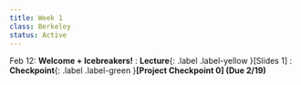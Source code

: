 ```yaml
---
title: Week 1
class: Berkeley
status: Active
---
```


Feb 12: **Welcome + Icebreakers!**
: **Lecture**{: .label .label-yellow }[Slides 1]
: **Checkpoint**{: .label .label-green }**[Project Checkpoint 0] (Due 2/19)**
